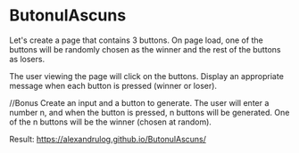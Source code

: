 # ButonulAscuns

Let's create a page that contains 3 buttons. 
On page load, one of the buttons will be randomly chosen as the winner and the rest of the buttons as losers.

The user viewing the page will click on the buttons. 
Display an appropriate message when each button is pressed (winner or loser).

//Bonus 
Create an input and a button to generate. 
The user will enter a number n, and when the button is pressed, n buttons will be generated. One of the n buttons will be the winner (chosen at random).

Result: https://alexandrulog.github.io/ButonulAscuns/
